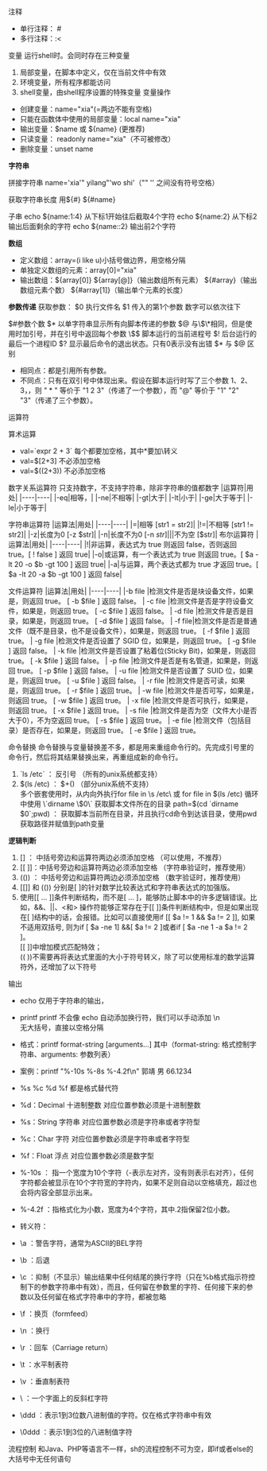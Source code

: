 注释
- 单行注释： #
- 多行注释：:<

变量
运行shell时。会同时存在三种变量
1. 局部变量，在脚本中定义，仅在当前文件中有效
2. 环境变量，所有程序都能访问
3. shell变量，由shell程序设置的特殊变量
变量操作
- 创建变量：name="xia"(=两边不能有空格)
- 只能在函数体中使用的局部变量：local name="xia"
- 输出变量：$name 或 ${name} (更推荐)
- 只读变量： readonly name="xia"（不可被修改）
- 删除变量：unset name

**字符串**

拼接字符串
name='xia'" yilang"'wo shi'（"" '' 之间没有符号空格）

获取字符串长度
用${#}
${#name}

子串
echo ${name:1:4} 从下标1开始往后截取4个字符
echo ${name:2} 从下标2输出后面剩余的字符
echo ${name::2} 输出前2个字符

**数组**
- 定义数组：array=(i like u)小括号做边界，用空格分隔
- 单独定义数组的元素：array\[0]="xia"
- 输出数组：${array\[0]}
${array\[@]}（输出数组所有元素）
${#array}（输出数组元素个数）
${#array\[1]}（输出单个元素的长度）

**参数传递**
获取参数：
$0 执行文件名
$1 传入的第1个参数
数字可以依次往下

$#参数个数
$* 以单字符串显示所有向脚本传递的参数
$@ 与\$\*相同，但是使用时加引号，并在引号中返回每个参数
\$$ 脚本运行的当前进程号
$! 后台运行的最后一个进程ID
$? 显示最后命令的退出状态。只有0表示没有出错
$* 与 $@ 区别
-   相同点：都是引用所有参数。
-   不同点：只有在双引号中体现出来。假设在脚本运行时写了三个参数 1、2、3，，则 " * " 等价于 "1 2 3"（传递了一个参数），而 "@" 等价于 "1" "2" "3"（传递了三个参数）。

运算符

算术运算
- val=\`expr 2 + 3\`  每个都要加空格，其中\*要加\\转义
- val=$\[2+3]   不必添加空格
- val=$((2+3))   不必添加空格

数字关系运算符
只支持数字，不支持字符串，除非字符串的值都数字
|运算符|用处|
|----|----|
|-eq|相等，|
|-ne|不相等|
|-gt|大于|
|-lt|小于|
|-ge|大于等于|
|-le|小于等于|

字符串运算符
|运算法|用处|
|----|----|
|=|相等    \[str1 = str2]|
|!=|不相等    \[str1 != str2]|
|-z|长度为0   \[-z $str]|
|-n|长度不为0   \[-n $str]|
|$|不为空   \[\$str]|
布尔运算符
|运算法|用处|
|----|----|
|!|非运算，表达式为 true 则返回 false，否则返回 true。\[ ! false ] 返回 true|
|-o|或运算，有一个表达式为 true 则返回 true。\[ $a -lt 20 -o $b -gt 100 ] 返回 true|
|-a|与运算，两个表达式都为 true 才返回 true。\[ $a -lt 20 -a $b -gt 100 ] 返回 false|

文件运算符
|运算法|用处|
|----|----|
|-b file |检测文件是否是块设备文件，如果是，则返回 true。 \[ -b $file ] 返回 false。
|  -c file |检测文件是否是字符设备文件，如果是，则返回 true。 \[ -c $file ] 返回 false。
| -d file |检测文件是否是目录，如果是，则返回 true。 \[ -d $file ] 返回 false。
|  -f file|检测文件是否是普通文件（既不是目录，也不是设备文件），如果是，则返回 true。 \[ -f $file ] 返回 true。
|   -g file |检测文件是否设置了 SGID 位，如果是，则返回 true。 \[ -g $file ] 返回 false。
|  -k file |检测文件是否设置了粘着位(Sticky Bit)，如果是，则返回 true。 \[ -k $file ] 返回 false。
| -p file |检测文件是否是有名管道，如果是，则返回 true。 \[ -p $file ] 返回 false。
|   -u file |检测文件是否设置了 SUID 位，如果是，则返回 true。 \[ -u $file ] 返回 false。
|   -r file |检测文件是否可读，如果是，则返回 true。 \[ -r $file ] 返回 true。
|  -w file |检测文件是否可写，如果是，则返回 true。 \[ -w $file ] 返回 true。
|  -x file |检测文件是否可执行，如果是，则返回 true。 \[ -x $file ] 返回 true。
| -s file |检测文件是否为空（文件大小是否大于0），不为空返回 true。 \[ -s $file ] 返回 true。
|   -e file |检测文件（包括目录）是否存在，如果是，则返回 true。 \[ -e $file ] 返回 true。

命令替换
命令替换与变量替换差不多，都是用来重组命令行的。先完成引号里的命令行，然后将其结果替换出来，再重组成新的命令行。

1.  \`ls /etc\` ： 反引号 （所有的unix系统都支持）
2.  $(ls /etc) ： $+() （部分unix系统不支持）  
    多个嵌套使用时，从内向外执行for file in \s /etc\ 或 for file in $(ls /etc) 循环中使用  
    \`dirname \$0\` 获取脚本文件所在的目录  
    path=$(cd \`dirname $0\`;pwd) ： 获取脚本当前所在目录，并且执行cd命令到达该目录，使用pwd获取路径并赋值到path变量

**逻辑判断**

1. \[] ： 中括号旁边和运算符两边必须添加空格 （可以使用，不推荐）
2. \[\[ ]]：中括号旁边和运算符两边必须添加空格 （字符串验证时，推荐使用）
3.  (()) ： 中括号旁边和运算符两边必须添加空格 （数字验证时，推荐使用）
4.  [[]] 和 (()) 分别是\[ ]的针对数学比较表达式和字符串表达式的加强版。
5.  使用\[\[ ... ]]条件判断结构，而不是\[ ... ]，能够防止脚本中的许多逻辑错误。比如，&&、||、<和> 操作符能够正常存在于[[ ]]条件判断结构中，但是如果出现在\[ ]结构中的话，会报错。比如可以直接使用if \[\[ $a != 1 && $a != 2 ]], 如果不适用双括号, 则为if \[ $a -ne 1] &&\[ $a != 2 ]或者if \[ $a -ne 1 -a $a != 2 ]。  
    [[ ]]中增加模式匹配特效；  
    (( ))不需要再将表达式里面的大小于符号转义，除了可以使用标准的数学运算符外，还增加了以下符号

输出
- echo 仅用于字符串的输出，
- printf
printf 不会像 echo 自动添加换行符，我们可以手动添加 \n  
无大括号，直接以空格分隔
-   格式：printf format-string \[arguments...] 其中（format-string: 格式控制字符串、arguments: 参数列表）
-   案例：printf "%-10s %-8s %-4.2f\n" 郭靖 男 66.1234

-   %s %c %d %f 都是格式替代符
-   %d：Decimal 十进制整数 对应位置参数必须是十进制整数
-   %s：String 字符串 对应位置参数必须是字符串或者字符型 
-   %c：Char 字符 对应位置参数必须是字符串或者字符型 
-   %f：Float 浮点 对应位置参数必须是数字型
-   %-10s ： 指一个宽度为10个字符（-表示左对齐，没有则表示右对齐），任何字符都会被显示在10个字符宽的字符内，如果不足则自动以空格填充，超过也会将内容全部显示出来。
-   %-4.2f ：指格式化为小数，宽度为4个字符，其中.2指保留2位小数。

-   转义符：
-   \\a ：警告字符，通常为ASCII的BEL字符
-   \\b ：后退
-   \\c ：抑制（不显示）输出结果中任何结尾的换行字符（只在%b格式指示符控制下的参数字符串中有效），而且，任何留在参数里的字符、任何接下来的参数以及任何留在格式字符串中的字符，都被忽略
-   \\f ：换页（formfeed）
-   \\n ：换行
-   \\r ：回车（Carriage return）
-   \\t ：水平制表符
-   \\v ：垂直制表符
-   \\ ：一个字面上的反斜杠字符
-   \\ddd ：表示1到3位数八进制值的字符。仅在格式字符串中有效
-   \\0ddd ：表示1到3位的八进制值字符

流程控制
和Java、PHP等语言不一样，sh的流程控制不可为空，即if或者else的大括号中无任何语句




























